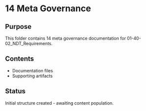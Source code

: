 # 14 Meta Governance

## Purpose
This folder contains 14 meta governance documentation for 01-40-02_NDT_Requirements.

## Contents
- Documentation files
- Supporting artifacts

## Status
Initial structure created - awaiting content population.
